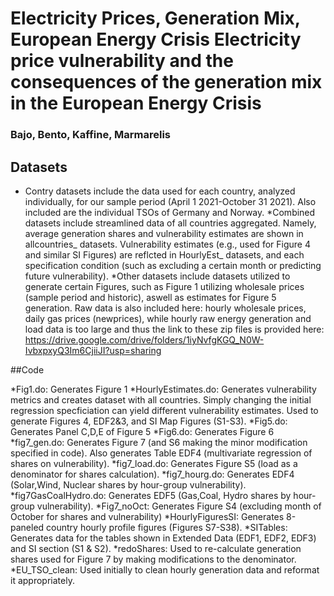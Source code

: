 # Electricity Prices, Generation Mix, European Energy Crisis Electricity price vulnerability and the consequences of the generation mix in the European Energy Crisis 
### Bajo, Bento, Kaffine, Marmarelis

## Datasets 

 * Contry datasets include the data used for each country, analyzed individually, for our sample period (April 1 2021-October 31 2021). Also included are the individual TSOs of Germany and Norway.
*Combined datasets include streamlined data of all countries aggregated. Namely, average generation shares and vulnerability estimates are shown in allcountries_ datasets. Vulnerability estimates (e.g., used for Figure 4 and similar SI Figures) are reflcted in HourlyEst_ datasets, and each specification condition (such as excluding a certain month or predicting future vulnerability). 
*Other datasets include datasets utilized to generate certain Figures, such as Figure 1 utilizing wholesale prices (sample period and historic), aswell as estimates for Figure 5 generation. Raw data is also included here: hourly wholesale prices, daily gas prices (newprices), while hourly raw energy generation and load data is too large and thus the link to these zip files is provided here: https://drive.google.com/drive/folders/1iyNvfgKGQ_N0W-IvbxpxyQ3Im6CjiiJI?usp=sharing


##Code

*Fig1.do: Generates Figure 1
*HourlyEstimates.do: Generates vulnerability metrics and creates dataset with all countries. Simply changing the initial regression specficiation can yield different vulnerability estimates. Used to generate Figures 4, EDF2&3, and SI Map Figures (S1-S3).
*Fig5.do: Generates Panel C,D,E of Figure 5
*Fig6.do: Generates Figure 6
*fig7_gen.do: Generates Figure 7 (and S6 making the minor modification specified in code). Also generates Table EDF4 (multivariate regression of shares on vulnerability).
*fig7_load.do: Generates Figure S5 (load as a denominator for shares calculation).
*fig7_hourg.do: Generates EDF4 (Solar,Wind, Nuclear shares by hour-group vulnerability).
*fig7GasCoalHydro.do: Generates EDF5 (Gas,Coal, Hydro shares by hour-group vulnerability).
*Fig7_noOct: Generates Figure S4 (excluding month of October for shares and vulnerability)
*HourlyFiguresSI: Generates 8-paneled country hourly profile figures (Figures S7-S38).
*SITables: Generates data for the tables shown in Extended Data (EDF1, EDF2, EDF3) and SI section (S1 & S2).
*redoShares: Used to re-calculate generation shares used for Figure 7 by making modifications to the denominator.
*EU_TSO_clean: Used initially to clean hourly generation data and reformat it appropriately.
